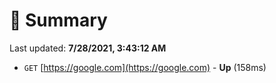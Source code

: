 # 📖 Summary
Last updated: **7/28/2021, 3:43:12 AM**

- `GET` [https://google.com](https://google.com) - **Up** (158ms)
